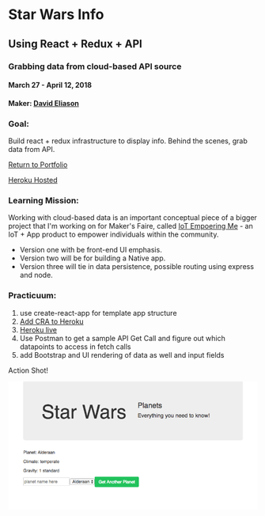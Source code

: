 # Star Wars Info
## Using React + Redux + API
### Grabbing data from cloud-based API source
#### March 27 - April 12, 2018
#### Maker: [David Eliason](http://www.davethemaker.com)

### Goal:

Build react + redux infrastructure to display info.
Behind the scenes, grab data from API. 

[Return to Portfolio](https://davideliason.github.io/)

[Heroku Hosted](https://polar-shelf-77447.herokuapp.com/)

### Learning Mission:

Working with cloud-based data is an important conceptual piece of a bigger project that I'm working on for Maker's Faire, called [IoT Empoering Me](http://www.mysticmonklabs.com/iotempoweringme) - an IoT + App product to empower individuals within the community.

- Version one with be front-end UI emphasis.
- Version two will be for building a Native app.
- Version three will tie in data persistence, possible routing using express and node.

### Practicuum:

1. use create-react-app for template app structure
2. [Add CRA to Heroku](https://gist.github.com/mars/5e01bb2a074594b44870cb087f54fe2f)
3. [Heroku live](https://polar-shelf-77447.herokuapp.com/)
4.  Use Postman to get a sample API Get Call and figure out which datapoints to access in fetch calls
5. add Bootstrap and UI rendering of data as well and input fields

Action Shot! 

![Star Wars React](./StarWarsReact.png)



